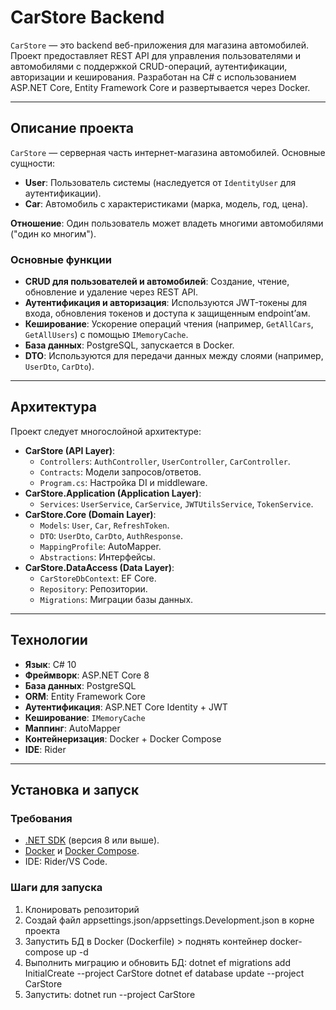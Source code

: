 # CarStore Backend

`CarStore` — это backend веб-приложения для магазина автомобилей. Проект предоставляет REST API для управления пользователями и автомобилями с поддержкой CRUD-операций, аутентификации, авторизации и кеширования. Разработан на C# с использованием ASP.NET Core, Entity Framework Core и развертывается через Docker.

---

## Описание проекта

`CarStore` — серверная часть интернет-магазина автомобилей. Основные сущности:
- **User**: Пользователь системы (наследуется от `IdentityUser` для аутентификации).
- **Car**: Автомобиль с характеристиками (марка, модель, год, цена).

**Отношение**: Один пользователь может владеть многими автомобилями ("один ко многим").

### Основные функции
- **CRUD для пользователей и автомобилей**: Создание, чтение, обновление и удаление через REST API.
- **Аутентификация и авторизация**: Используются JWT-токены для входа, обновления токенов и доступа к защищенным endpoint’ам.
- **Кеширование**: Ускорение операций чтения (например, `GetAllCars`, `GetAllUsers`) с помощью `IMemoryCache`.
- **База данных**: PostgreSQL, запускается в Docker.
- **DTO**: Используются для передачи данных между слоями (например, `UserDto`, `CarDto`).

---

## Архитектура

Проект следует многослойной архитектуре:

- **CarStore (API Layer)**:
   - `Controllers`: `AuthController`, `UserController`, `CarController`.
   - `Contracts`: Модели запросов/ответов.
   - `Program.cs`: Настройка DI и middleware.
- **CarStore.Application (Application Layer)**:
   - `Services`: `UserService`, `CarService`, `JWTUtilsService`, `TokenService`.
- **CarStore.Core (Domain Layer)**:
   - `Models`: `User`, `Car`, `RefreshToken`.
   - `DTO`: `UserDto`, `CarDto`, `AuthResponse`.
   - `MappingProfile`: AutoMapper.
   - `Abstractions`: Интерфейсы.
- **CarStore.DataAccess (Data Layer)**:
   - `CarStoreDbContext`: EF Core.
   - `Repository`: Репозитории.
   - `Migrations`: Миграции базы данных.

---

## Технологии

- **Язык**: C# 10
- **Фреймворк**: ASP.NET Core 8
- **База данных**: PostgreSQL
- **ORM**: Entity Framework Core
- **Аутентификация**: ASP.NET Core Identity + JWT
- **Кеширование**: `IMemoryCache`
- **Маппинг**: AutoMapper
- **Контейнеризация**: Docker + Docker Compose
- **IDE**: Rider

---

## Установка и запуск

### Требования
- [.NET SDK](https://dotnet.microsoft.com/download) (версия 8 или выше).
- [Docker](https://www.docker.com/get-started) и [Docker Compose](https://docs.docker.com/compose/install/).
- IDE: Rider/VS Code.

### Шаги для запуска
1. Клонировать репозиторий
2. Создай файл appsettings.json/appsettings.Development.json в корне проекта
3. Запустить БД в Docker (Dockerfile) > поднять контейнер docker-compose up -d
4. Выполнить мигрaцию и обновить БД: dotnet ef migrations add InitialCreate --project CarStore dotnet ef database update --project CarStore
5. Запустить: dotnet run --project CarStore

